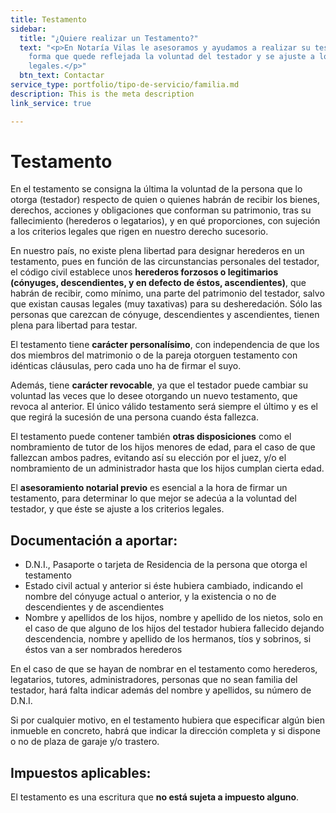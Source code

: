 ```yaml
---
title: Testamento
sidebar:
  title: "¿Quiere realizar un Testamento?"
  text: "<p>En Notaría Vilas le asesoramos y ayudamos a realizar su testamento de
    forma que quede reflejada la voluntad del testador y se ajuste a los requisitos
    legales.</p>"
  btn_text: Contactar
service_type: portfolio/tipo-de-servicio/familia.md
description: This is the meta description
link_service: true

---
```

# **Testamento**

En el testamento se consigna la última la voluntad de la persona que lo otorga (testador) respecto de quien o quienes habrán de recibir los bienes, derechos, acciones y obligaciones que conforman su patrimonio, tras su fallecimiento (herederos o legatarios), y en qué proporciones, con sujeción a los criterios legales que rigen en nuestro derecho sucesorio.

En nuestro país, no existe plena libertad para designar herederos en un testamento, pues en función de las circunstancias personales del testador, el código civil establece unos **herederos forzosos o legitimarios (cónyuges, descendientes, y en defecto de éstos, ascendientes)**, que habrán de recibir, como mínimo, una parte del patrimonio del testador, salvo que existan causas legales (muy taxativas) para su desheredación. Sólo las personas que carezcan de cónyuge, descendientes y ascendientes, tienen plena para libertad para testar.

El testamento tiene **carácter personalísimo**, con independencia de que los dos miembros del matrimonio o de la pareja otorguen testamento con idénticas cláusulas, pero cada uno ha de firmar el suyo.

Además, tiene **carácter revocable**, ya que el testador puede cambiar su voluntad las veces que lo desee otorgando un nuevo testamento, que revoca al anterior. El único válido testamento será siempre el último y es el que regirá la sucesión de una persona cuando ésta fallezca.

El testamento puede contener también **otras disposiciones** como el nombramiento de tutor de los hijos menores de edad, para el caso de que fallezcan ambos padres, evitando así su elección por el juez, y/o el nombramiento de un administrador hasta que los hijos cumplan cierta edad.

El **asesoramiento notarial previo** es esencial a la hora de firmar un testamento, para determinar lo que mejor se adecúa a la voluntad del testador, y que éste se ajuste a los criterios legales.

## **Documentación a aportar**:

* D.N.I., Pasaporte o tarjeta de Residencia de la persona que otorga el testamento
* Estado civil actual y anterior si éste hubiera cambiado, indicando el nombre del cónyuge actual o anterior, y la existencia o no de descendientes y de ascendientes
* Nombre y apellidos de los hijos, nombre y apellido de los nietos, solo en el caso de que alguno de los hijos del testador hubiera fallecido dejando descendencia, nombre y apellido de los hermanos, tíos y sobrinos, si éstos van a ser nombrados herederos

En el caso de que se hayan de nombrar en el testamento como herederos, legatarios, tutores, administradores, personas que no sean familia del testador, hará falta indicar además del nombre y apellidos, su número de D.N.I.

Si por cualquier motivo, en el testamento hubiera que especificar algún bien inmueble en concreto, habrá que indicar la dirección completa y si dispone o no de plaza de garaje y/o trastero.

## **Impuestos aplicables**:

El testamento es una escritura que **no está sujeta a impuesto alguno**.